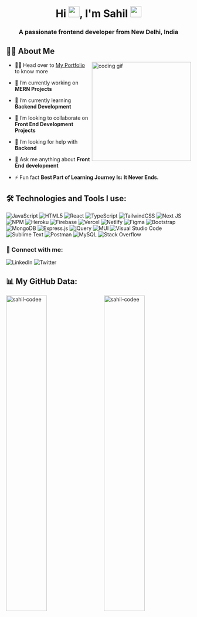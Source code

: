 <h1 align="center">Hi <img src="https://c.tenor.com/Wx9IEmZZXSoAAAAi/hi.gif" height="30px" >, I'm Sahil <img src="https://c.tenor.com/GocCvG7hs78AAAAi/rocket-joypixels.gif" height="30px" ></h1> 
<h3 align="center">A passionate frontend developer from New Delhi, India</h3>


 
  <h2>👨‍💻 About Me</h2>
   <img src="https://c.tenor.com/2uyENRmiUt0AAAAC/coding.gif" align="right" height="270px" alt="coding gif">

- 🙋‍♂️ Head over to <a href="https://sahilportfolio.vercel.app/">My Portfolio</a> to know more                     

- 🔭 I’m currently working on **MERN Projects**

- 🌱 I’m currently learning **Backend Development**

- 👯 I’m looking to collaborate on **Front End Development Projects**                

- 🤝 I’m looking for help with **Backend**

- 💬 Ask me anything about **Front End development**

- ⚡ Fun fact **Best Part of Learning Journey Is: It Never Ends.**        

<h2>🛠️ Technologies and Tools I use:</h2>

![JavaScript](https://img.shields.io/badge/javascript-%23323330.svg?style=for-the-badge&logo=javascript&logoColor=%23F7DF1E)
![HTML5](https://img.shields.io/badge/html5-%23E34F26.svg?style=for-the-badge&logo=html5&logoColor=white)
![React](https://img.shields.io/badge/react-%2320232a.svg?style=for-the-badge&logo=react&logoColor=%2361DAFB)
![TypeScript](https://img.shields.io/badge/typescript-%23007ACC.svg?style=for-the-badge&logo=typescript&logoColor=white)
![TailwindCSS](https://img.shields.io/badge/tailwindcss-%2338B2AC.svg?style=for-the-badge&logo=tailwind-css&logoColor=white)
![Next JS](https://img.shields.io/badge/Next-black?style=for-the-badge&logo=next.js&logoColor=white)
![NPM](https://img.shields.io/badge/NPM-%23000000.svg?style=for-the-badge&logo=npm&logoColor=white)
![Heroku](https://img.shields.io/badge/heroku-%23430098.svg?style=for-the-badge&logo=heroku&logoColor=white)
![Firebase](https://img.shields.io/badge/firebase-%23039BE5.svg?style=for-the-badge&logo=firebase)
![Vercel](https://img.shields.io/badge/vercel-%23000000.svg?style=for-the-badge&logo=vercel&logoColor=white)
![Netlify](https://img.shields.io/badge/netlify-%23000000.svg?style=for-the-badge&logo=netlify&logoColor=#00C7B7)
![Figma](https://img.shields.io/badge/figma-%23F24E1E.svg?style=for-the-badge&logo=figma&logoColor=white)
![Bootstrap](https://img.shields.io/badge/bootstrap-%23563D7C.svg?style=for-the-badge&logo=bootstrap&logoColor=white)
![MongoDB](https://img.shields.io/badge/MongoDB-%234ea94b.svg?style=for-the-badge&logo=mongodb&logoColor=white)
![Express.js](https://img.shields.io/badge/express.js-%23404d59.svg?style=for-the-badge&logo=express&logoColor=%2361DAFB)
![jQuery](https://img.shields.io/badge/jquery-%230769AD.svg?style=for-the-badge&logo=jquery&logoColor=white)
![MUI](https://img.shields.io/badge/MUI-%230081CB.svg?style=for-the-badge&logo=mui&logoColor=white)
![Visual Studio Code](https://img.shields.io/badge/Visual%20Studio%20Code-0078d7.svg?style=for-the-badge&logo=visual-studio-code&logoColor=white)
![Sublime Text](https://img.shields.io/badge/sublime_text-%23575757.svg?style=for-the-badge&logo=sublime-text&logoColor=important)
![Postman](https://img.shields.io/badge/Postman-FF6C37?style=for-the-badge&logo=postman&logoColor=white)
![MySQL](https://img.shields.io/badge/mysql-%2300f.svg?style=for-the-badge&logo=mysql&logoColor=white)
![Stack Overflow](https://img.shields.io/badge/-Stackoverflow-FE7A16?style=for-the-badge&logo=stack-overflow&logoColor=white)

<h3 align="left">🤝 Connect with me:</h3>

![LinkedIn](https://img.shields.io/badge/linkedin-%230077B5.svg?style=for-the-badge&logo=linkedin&logoColor=white)
![Twitter](https://img.shields.io/badge/Twitter-%231DA1F2.svg?style=for-the-badge&logo=Twitter&logoColor=white)

<h2>📊 My GitHub Data:</h2>

<p><img align="left" width="47%"  src="https://github-readme-stats.vercel.app/api?username=sahil-codee&show_icons=true&locale=en" alt="sahil-codee" />
  <img align="right" width="47%"  src="https://github-readme-streak-stats.herokuapp.com/?user=sahil-codee&" alt="sahil-codee" /></p>
